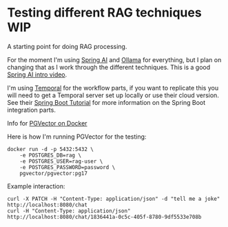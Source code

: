 # Testing different RAG techniques WIP

A starting point for doing RAG processing.

For the moment I'm using [Spring AI](https://spring.io/projects/spring-ai) and [Ollama](https://ollama.com/) for everything, but I plan on changing that as I work through the different techniques. This is a good [Spring AI intro video](https://www.youtube.com/watch?v=6Pgmr7xMjiY).

I'm using [Temporal](https://temporal.io/) for the workflow parts, if you want to replicate this you will need to get a Temporal server set up locally or use their cloud version. See their [Spring Boot Tutorial](https://learn.temporal.io/tutorials/java/build-an-email-drip-campaign/) for more information on the Spring Boot integration parts.

Info for [PGVector on Docker](https://github.com/pgvector/pgvector?tab=readme-ov-file#docker)

Here is how I'm running PGVector for the testing:
```shell
docker run -d -p 5432:5432 \
    -e POSTGRES_DB=rag \
    -e POSTGRES_USER=rag-user \
    -e POSTGRES_PASSWORD=password \
    pgvector/pgvector:pg17
```

Example interaction:
```shell
curl -X PATCH -H "Content-Type: application/json" -d "tell me a joke" http://localhost:8080/chat
curl -H "Content-Type: application/json" http://localhost:8080/chat/1836441a-0c5c-405f-8780-9df5533e708b
```
